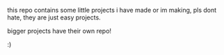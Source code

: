 this repo contains some little projects i have made or im making, pls dont hate, they are just easy projects.

bigger projects have their own repo!






















:)
